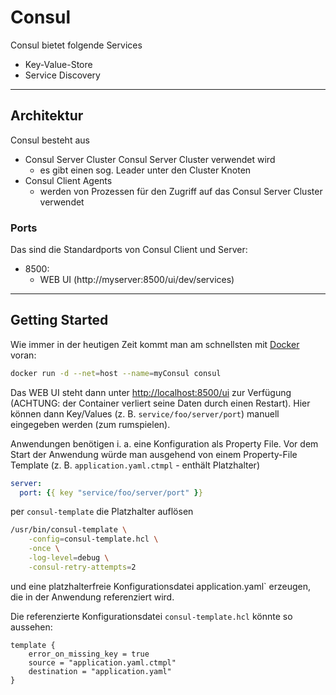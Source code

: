 # Consul

Consul bietet folgende Services

* Key-Value-Store
* Service Discovery

---

## Architektur

Consul besteht aus

* Consul Server Cluster
  Consul Server Cluster verwendet wird
  * es gibt einen sog. Leader unter den Cluster Knoten
* Consul Client Agents
  * werden von Prozessen für den Zugriff auf das Consul Server Cluster verwendet

### Ports

Das sind die Standardports von Consul Client und Server:

* 8500:
  * WEB UI (http://myserver:8500/ui/dev/services)

---

## Getting Started

Wie immer in der heutigen Zeit kommt man am schnellsten mit [Docker](docker.md) voran:

```bash
docker run -d --net=host --name=myConsul consul
```

Das WEB UI steht dann unter [http://localhost:8500/ui](http://localhost:8500/ui) zur Verfügung (ACHTUNG: der Container verliert seine Daten durch einen Restart). Hier können dann Key/Values (z. B. `service/foo/server/port`) manuell eingegeben werden (zum rumspielen).

Anwendungen benötigen i. a. eine Konfiguration als Property File. Vor dem Start der Anwendung würde man ausgehend von einem Property-File Template (z. B. `application.yaml.ctmpl` - enthält Platzhalter)

```yml
server:
  port: {{ key "service/foo/server/port" }}
```

 per `consul-template` die Platzhalter auflösen

```bash
/usr/bin/consul-template \
    -config=consul-template.hcl \
    -once \
    -log-level=debug \
    -consul-retry-attempts=2
```

und eine platzhalterfreie Konfigurationsdatei application.yaml` erzeugen, die in der Anwendung referenziert wird.

Die referenzierte Konfigurationsdatei `consul-template.hcl` könnte so aussehen:

```
template {
    error_on_missing_key = true
    source = "application.yaml.ctmpl"
    destination = "application.yaml"
}
```
